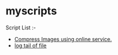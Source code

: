 # myscripts

Script List :-

* [Compress Images using online service.](https://github.com/jigarWala/myscripts/blob/master/imagecompressor-online.py)
* [log tail of file](https://github.com/jigarWala/myscripts/blob/master/tail-n.py)
